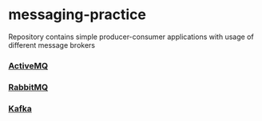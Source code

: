 # messaging-practice

Repository contains simple producer-consumer applications with usage of different message brokers

### [ActiveMQ](messaging-practice-activemq/)
### [RabbitMQ](messaging-practice-rabbitmq/)
### [Kafka](messaging-practice-kafka/)